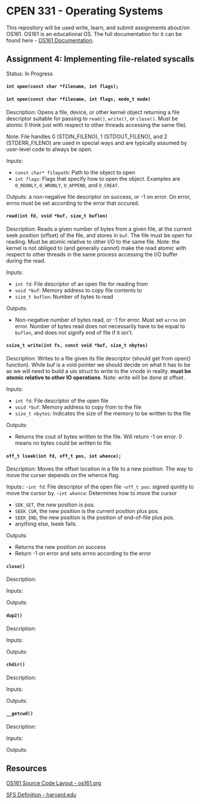 # CPEN 331 - Operating Systems

This repository will be used write, learn, and submit assignments about/on OS161.
OS161 is an educational OS. The full documentation for it can be found here - [OS161 Documentation](http://www.os161.org/).

## Assignment 4: Implementing file-related syscalls
Status: In Progress

#### `int open(const char *filename, int flags);`
#### `int open(const char *filename, int flags, mode_t mode)`
Description: Opens a file, device, or other kernel object returning a file descriptor suitable for passing to `read()`, `write()`, or `close()`. Must be atomic (I think just with respect to other threads accessing the same file).

Note: File handles 0 (STDIN_FILENO), 1 (STDOUT_FILENO), and 2 (STDERR_FILENO) are used in special ways and are typically assumed by user-level code to always be open. 

Inputs:
- `const char* filepath`: Path to the object to open
- `int flags`: Flags that specify how to open the object. Examples are `O_RDONLY`, `O_WRONLY`, `O_APPEND`, and `O_CREAT`.

Outputs: a non-negative file descriptor on success, or -1 on error. On error, errno must be set according to the error that occured.

#### `read(int fd, void *buf, size_t buflen)`
Description: Reads a given number of bytes from a given file, at the current seek position (offset) of the file, and stores in `buf`. The file must be open for reading. Must be atomic relative to other I/O to the same file. Note: the kernel is not obliged to (and generally cannot) make the read atomic with respect to other threads in the same process accessing the I/O buffer during the read. 

Inputs:
- `int fd`: File descriptor of an open file for reading from
- `void *buf`: Memory address to copy file contents to
- `size_t buflen`: Number of bytes to read

Outputs:
- Non-negative number of bytes read, or -1 for error. Must set `errno` on error. Number of bytes read does not necessarily have to be equal to `buflen`, and does not signify end of file if it isn't.

#### `ssize_t write(int fs, const void *buf, size_t nbytes)`
Description: Writes to a file given its file descriptor (should get from open() function). While buf is a void pointer
we should decide on what it has to be as we will need to build a uio struct to write to the vnode in reality.
**must be atomic relative to other IO operations**. Note: write will be done at offset.

Inputs:
- `int fd`: File descriptor of the open file
- `void *buf`: Memory address to copy from to the file
- `size_t nbytes`: Indicates the size of the memory to be written to the file

Outputs:
- Returns the cout of bytes written to the file. Will return -1 on error. 0 means no bytes could be written to file.

#### `off_t lseek(int fd, off_t pos, int whence);`
Description: Moves the offset location in a file to a new position. The way to move the curser depends on the whence flag. 

Inputs::
-`int fd`: File descriptor of the open file
-`off_t pos`: signed quntity to move the cursor by.
-`int whence`: Determines how to move the cursor 
- `SEK_SET`, the new position is pos.
- `SEEK_CUR`, the new position is the current position plus pos.
- `SEEK_END`, the new position is the position of end-of-file plus pos.
- anything else, lseek fails.

Outputs:
- Returns the new position on success
- Return -1 on error and sets errno according to the error

#### `close()`
Description:

Inputs:

Outputs:

#### `dup2()`
Description:

Inputs:

Outputs:

#### `chdir()`
Description:

Inputs:

Outputs:

#### `__getcwd()`
Description:

Inputs:

Outputs:

## Resources

[OS161 Source Code Layout - os161.org](http://www.os161.org/resources/layout.html)

[SFS Definition - harvard.edu](https://www.eecs.harvard.edu/~cs161/assignments/a4.html)